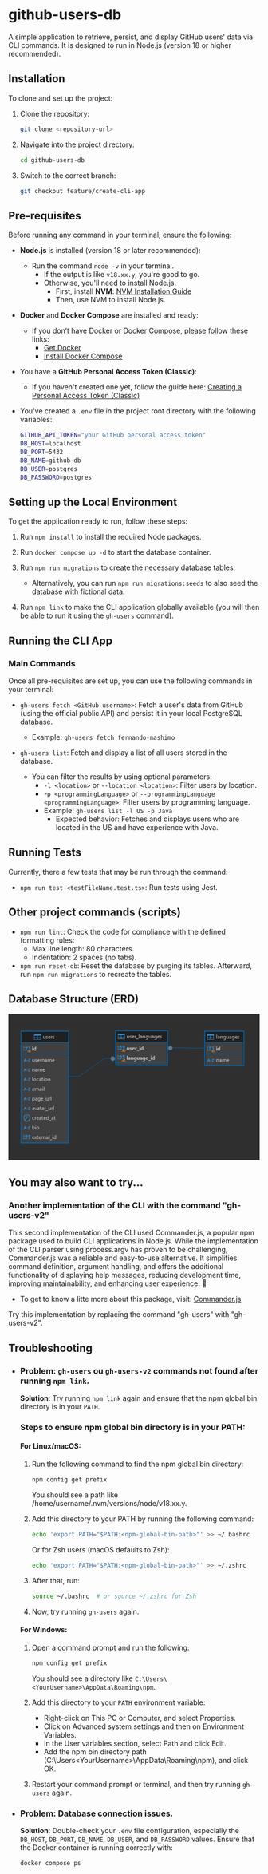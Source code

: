 # github-users-db
A simple application to retrieve, persist, and display GitHub users' data via CLI commands. It is designed to run in Node.js (version 18 or higher recommended).

## Installation

To clone and set up the project:

1. Clone the repository:
   ```bash
   git clone <repository-url>
   ```

2. Navigate into the project directory:
   ```bash
   cd github-users-db
   ```

3. Switch to the correct branch:
   ```bash
   git checkout feature/create-cli-app
   ```

## Pre-requisites

Before running any command in your terminal, ensure the following:

- **Node.js** is installed (version 18 or later recommended):
  - Run the command `node -v` in your terminal.
    - If the output is like `v18.xx.y`, you're good to go.
    - Otherwise, you'll need to install Node.js.
      - First, install **NVM**: [NVM Installation Guide](https://github.com/nvm-sh/nvm)
      - Then, use NVM to install Node.js.

- **Docker** and **Docker Compose** are installed and ready:
  - If you don’t have Docker or Docker Compose, please follow these links:
    - [Get Docker](https://docs.docker.com/get-docker/)
    - [Install Docker Compose](https://docs.docker.com/compose/install/)

- You have a **GitHub Personal Access Token (Classic)**:
  - If you haven't created one yet, follow the guide here: [Creating a Personal Access Token (Classic)](https://docs.github.com/en/authentication/keeping-your-account-and-data-secure/managing-your-personal-access-tokens#creating-a-personal-access-token-classic)

- You've created a `.env` file in the project root directory with the following variables:
  ```bash
  GITHUB_API_TOKEN="your GitHub personal access token"
  DB_HOST=localhost
  DB_PORT=5432
  DB_NAME=github-db
  DB_USER=postgres
  DB_PASSWORD=postgres
  ```

## Setting up the Local Environment
To get the application ready to run, follow these steps:
1. Run ``npm install`` to install the required Node packages.
2. Run ``docker compose up -d`` to start the database container.
3. Run ``npm run migrations`` to create the necessary database tables.
    - Alternatively, you can run ``npm run migrations:seeds`` to also seed the database with fictional data.

4. Run ``npm link`` to make the CLI application globally available (you will then be able to run it using the ``gh-users`` command).

## Running the CLI App
### Main Commands
Once all pre-requisites are set up, you can use the following commands in your terminal:
- ``gh-users fetch <GitHub username>``: Fetch a user's data from GitHub (using the official public API) and persist it in your local PostgreSQL database.
  - Example: ``gh-users fetch fernando-mashimo``

- ``gh-users list``: Fetch and display a list of all users stored in the database.
  - You can filter the results by using optional parameters:
    - ``-l <location>`` or ``--location <location>``: Filter users by location.
    - -``p <programmingLanguage>`` or ``--programmingLanguage <programmingLanguage>``: Filter users by programming language.
    - Example: ``gh-users list -l US -p Java``
      - Expected behavior: Fetches and displays users who are located in the US and have experience with Java.

## Running Tests
Currently, there a few tests that may be run through the command:
- ``npm run test <testFileName.test.ts>``: Run tests using Jest.

## Other project commands (scripts)
- ``npm run lint``: Check the code for compliance with the defined formatting rules:
  - Max line length: 80 characters.
  - Indentation: 2 spaces (no tabs).
- ``npm run reset-db``: Reset the database by purging its tables. Afterward, run ``npm run migrations`` to recreate the tables.

## Database Structure (ERD)

![ERD Diagram](./ERD.png)

## You may also want to try...
### Another implementation of the CLI with the command "gh-users-v2"
This second implementation of the CLI used Commander.js, a popular npm package used to build CLI applications in Node.js. While the implementation of the CLI parser using process.argv has proven to be challenging, Commander.js was a reliable and easy-to-use alternative. It simplifies command definition, argument handling, and offers the additional functionality of displaying help messages, reducing development time, improving maintainability, and enhancing user experience. 🚀

- To get to know a litte more about this package, visit: [Commander.js](https://www.npmjs.com/package/commander)

Try this implementation by replacing the command "gh-users" with "gh-users-v2".

## Troubleshooting

- ### Problem: `gh-users` ou `gh-users-v2` commands not found after running `npm link`.

  **Solution**: Try running `npm link` again and ensure that the npm global bin directory is in your `PATH`.

  ### Steps to ensure npm global bin directory is in your PATH:

  #### For Linux/macOS:
  1. Run the following command to find the npm global bin directory:
      ```bash
      npm config get prefix
      ``` 
     You should see a path like /home/username/.nvm/versions/node/v18.xx.y.

  2. Add this directory to your PATH by running the following command:
      ```bash
      echo 'export PATH="$PATH:<npm-global-bin-path>"' >> ~/.bashrc
      ```
      Or for Zsh users (macOS defaults to Zsh):
      ```bash
      echo 'export PATH="$PATH:<npm-global-bin-path>"' >> ~/.zshrc
      ```
  3. After that, run:
      ```bash
      source ~/.bashrc  # or source ~/.zshrc for Zsh
      ```
  4. Now, try running ``gh-users`` again.

  #### For Windows:
  1. Open a command prompt and run the following:
      ```bash
      npm config get prefix
      ```
      You should see a directory like ``C:\Users\<YourUsername>\AppData\Roaming\npm``.

  2. Add this directory to your ``PATH`` environment variable:
      - Right-click on This PC or Computer, and select Properties.
      - Click on Advanced system settings and then on Environment Variables.
      - In the User variables section, select Path and click Edit.
      - Add the npm bin directory path (C:\Users\<YourUsername>\AppData\Roaming\npm), and click OK.
  3. Restart your command prompt or terminal, and then try running ``gh-users`` again.

- ### Problem: Database connection issues.

  **Solution**: Double-check your ``.env`` file configuration, especially the ``DB_HOST``, ``DB_PORT``, ``DB_NAME``, ``DB_USER``, and ``DB_PASSWORD`` values. Ensure that the Docker container is running correctly with:
    ```bash
    docker compose ps
    ```